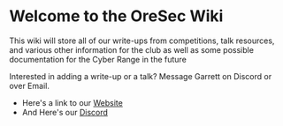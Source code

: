# __Welcome to the OreSec Wiki__
This wiki will store all of our write-ups from competitions, talk resources, and various other information for the club as well as some possible documentation for the Cyber Range in the future

Interested in adding a write-up or a talk? Message Garrett on Discord or over Email.

- Here's a link to our [Website](https://oresec.mines.edu/)
- And Here's our [Discord](https://discord.com/invite/mZSNCy9r)
